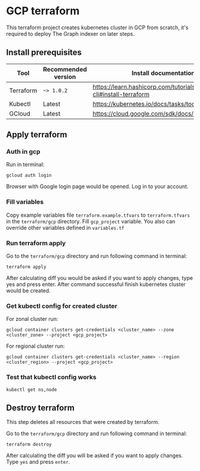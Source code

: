 # GCP terraform
This terraform project creates kubernetes cluster in GCP from scratch, it's required to deploy The Graph indexer on later steps.

## Install prerequisites
| Tool | Recommended version | Install documentation link |
| ------------ | ------------ | ------------ |
| Terraform | `~> 1.0.2` | https://learn.hashicorp.com/tutorials/terraform/install-cli#install-terraform |
| Kubectl | Latest | https://kubernetes.io/docs/tasks/tools/#kubectl |
| GCloud | Latest | https://cloud.google.com/sdk/docs/install |

## Apply terraform
### Auth in gcp
Run in terminal:
```
gcloud auth login
```

Browser with Google login page would be opened. Log in to your account.

### Fill variables
Copy example variables file `terraform.example.tfvars` to `terraform.tfvars` in the `terraform/gcp` directory.
Fill `gcp_project` variable. You also can override other variables defined in `variables.tf`

### Run terraform apply
Go to the `terraform/gcp` directory and run following command in terminal:
```
terraform apply
```

After calculating diff you would be asked if you want to apply changes, type yes and press enter.
After command successful finish kubernetes cluster would be created.

### Get kubectl config for created cluster
For zonal cluster run:
```
gcloud container clusters get-credentials <cluster_name> --zone <cluster_zone> --project <gcp_project>
```

For regional cluster run:
```
gcloud container clusters get-credentials <cluster_name> --region <cluster_region> --project <gcp_project>
```

### Test that kubectl config works
```
kubectl get ns,node
```

## Destroy terraform
This step deletes all resources that were created by terraform.

Go to the `terraform/gcp` directory and run following command in terminal:
```
terraform destroy
```

After calculating the diff you will be asked if you want to apply changes. Type `yes` and press `enter`.
